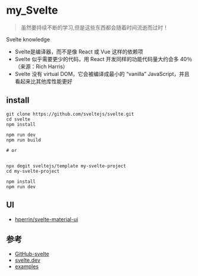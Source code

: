 # my_Svelte

>虽然要持续不断的学习,但是这些东西都会随着时间流逝而过时！

Svelte knowledge

- Svelte是编译器，而不是像 React 或 Vue 这样的依赖项
- Svelte 似乎需要更少的代码，用 React 开发同样的功能代码量大约会多 40％ （来源：Rich Harris）
- Svelte 没有 virtual DOM，它会被编译成最小的 “vanilla” JavaScript，并且看起来比其他库性能更好


## install

```
git clone https://github.com/sveltejs/svelte.git
cd svelte
npm install

npm run dev
npm run build

# or


npx degit sveltejs/template my-svelte-project
cd my-svelte-project

npm install
npm run dev
```



## UI
- [hperrin/svelte-material-ui](https://github.com/hperrin/svelte-material-ui)


## 参考
- [GitHub-svelte](https://github.com/sveltejs/svelte)
- [svelte.dev](https://svelte.dev/) 
- [examples](https://svelte.dev/examples#hello-world)

